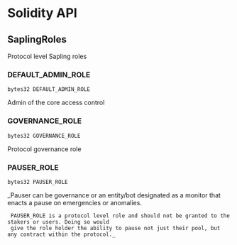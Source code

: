 # Solidity API

## SaplingRoles

Protocol level Sapling roles

### DEFAULT_ADMIN_ROLE

```solidity
bytes32 DEFAULT_ADMIN_ROLE
```

Admin of the core access control

### GOVERNANCE_ROLE

```solidity
bytes32 GOVERNANCE_ROLE
```

Protocol governance role

### PAUSER_ROLE

```solidity
bytes32 PAUSER_ROLE
```

_Pauser can be governance or an entity/bot designated as a monitor that 
     enacts a pause on emergencies or anomalies.
     
     PAUSER_ROLE is a protocol level role and should not be granted to the stakers or users. Doing so would
     give the role holder the ability to pause not just their pool, but any contract within the protocol._

